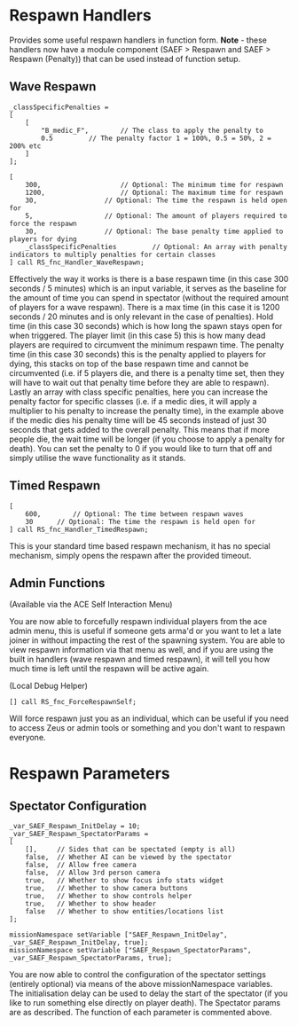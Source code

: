 # Respawn Handlers
Provides some useful respawn handlers in function form. **Note** - these handlers now have a module component (SAEF > Respawn and SAEF > Respawn (Penalty)) that can be used instead of function setup.

## Wave Respawn
```
_classSpecificPenalties =
[
	[
		"B_medic_F",		// The class to apply the penalty to
		0.5			// The penalty factor 1 = 100%, 0.5 = 50%, 2 = 200% etc
	]
];

[
	300,					// Optional: The minimum time for respawn
	1200,					// Optional: The maximum time for respawn
	30,					// Optional: The time the respawn is held open for
	5,					// Optional: The amount of players required to force the respawn
	30,					// Optional: The base penalty time applied to players for dying
	_classSpecificPenalties			// Optional: An array with penalty indicators to multiply penalties for certain classes
] call RS_fnc_Handler_WaveRespawn;
```

Effectively the way it works is there is a base respawn time (in this case 300 seconds / 5 minutes) which is an input variable, it serves as the baseline for the amount of time you can spend in spectator (without the required amount of players for a wave respawn). There is a max time (in this case it is 1200 seconds / 20 minutes and is only relevant in the case of penalties). Hold time (in this case 30 seconds) which is how long the spawn stays open for when triggered. The player limit (in this case 5) this is how many dead players are required to circumvent the minimum respawn time. The penalty time (in this case 30 seconds) this is the penalty applied to players for dying, this stacks on top of the base respawn time and cannot be circumvented (i.e. if 5 players die, and there is a penalty time set, then they will have to wait out that penalty time before they are able to respawn). Lastly an array with class specific penalties, here you can increase the penalty factor for specific classes (i.e. if a medic dies, it will apply a multiplier to his penalty to increase the penalty time), in the example above if the medic dies his penalty time will be 45 seconds instead of just 30 seconds that gets added to the overall penalty. This means that if more people die, the wait time will be longer (if you choose to apply a penalty for death). You can set the penalty to 0 if you would like to turn that off and simply utilise the wave functionality as it stands.

## Timed Respawn
```
[
	600,		// Optional: The time between respawn waves
	30		// Optional: The time the respawn is held open for
] call RS_fnc_Handler_TimedRespawn;
```

This is your standard time based respawn mechanism, it has no special mechanism, simply opens the respawn after the provided timeout.

## Admin Functions 
(Available via the ACE Self Interaction Menu)

You are now able to forcefully respawn individual players from the ace admin menu, this is useful if someone gets arma'd or you want to let a late joiner in without impacting the rest of the spawning system.
You are able to view respawn information via that menu as well, and if you are using the built in handlers (wave respawn and timed respawn), it will tell you how much time is left until the respawn will be active again.

(Local Debug Helper)
```
[] call RS_fnc_ForceRespawnSelf;
```
Will force respawn just you as an individual, which can be useful if you need to access Zeus or admin tools or something and you don't want to respawn everyone.

# Respawn Parameters
## Spectator Configuration
```
_var_SAEF_Respawn_InitDelay = 10;
_var_SAEF_Respawn_SpectatorParams = 
[
	[], 	// Sides that can be spectated (empty is all)
	false,	// Whether AI can be viewed by the spectator
	false,	// Allow free camera
	false,	// Allow 3rd person camera
	true,	// Whether to show focus info stats widget
	true,	// Whether to show camera buttons
	true, 	// Whether to show controls helper
	true,	// Whether to show header
	false	// Whether to show entities/locations list
];

missionNamespace setVariable ["SAEF_Respawn_InitDelay", _var_SAEF_Respawn_InitDelay, true];
missionNamespace setVariable ["SAEF_Respawn_SpectatorParams", _var_SAEF_Respawn_SpectatorParams, true];
```

You are now able to control the configuration of the spectator settings (entirely optional) via means of the above missionNamespace variables. The initialisation delay can be used to delay the start of the spectator (if you like to run something else directly on player death). The Spectator params are as described. The function of each parameter is commented above.
